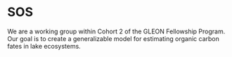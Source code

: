# SOS
We are a working group within Cohort 2 of the GLEON Fellowship Program. Our goal is to create a generalizable model for estimating organic carbon fates in lake ecosystems.

